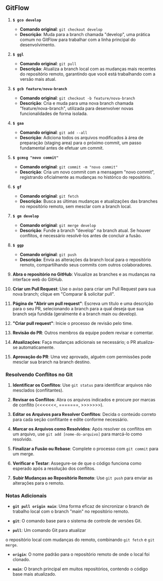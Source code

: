 ## GitFlow

1. **`$ gco develop`**
   - **Comando original**: `git checkout develop`
   - **Descrição**: Muda para a branch chamada "develop", uma prática comum no GitFlow para trabalhar com a linha principal do desenvolvimento.

2. **`$ ggl`**
   - **Comando original**: `git pull`
   - **Descrição**: Atualiza a branch local com as mudanças mais recentes do repositório remoto, garantindo que você está trabalhando com a versão mais atual.

3. **`$ gcb feature/nova-branch`**
   - **Comando original**: `git checkout -b feature/nova-branch`
   - **Descrição**: Cria e muda para uma nova branch chamada "feature/nova-branch", utilizada para desenvolver novas funcionalidades de forma isolada.

4. **`$ gaa`**
   - **Comando original**: `git add --all`
   - **Descrição**: Adiciona todos os arquivos modificados à área de preparação (staging area) para o próximo commit, um passo fundamental antes de efetuar um commit.

5. **`$ gcmsg "novo commit"`**
   - **Comando original**: `git commit -m "novo commit"`
   - **Descrição**: Cria um novo commit com a mensagem "novo commit", registrando oficialmente as mudanças no histórico do repositório.

6. **`$ gf`**
   - **Comando original**: `git fetch`
   - **Descrição**: Busca as últimas mudanças e atualizações das branches no repositório remoto, sem mesclar com a branch local.

7. **`$ gm develop`**
   - **Comando original**: `git merge develop`
   - **Descrição**: Funde a branch "develop" na branch atual. Se houver conflitos, é necessário resolvê-los antes de concluir a fusão.

8. **`$ ggp`**
   - **Comando original**: `git push`
   - **Descrição**: Envia as alterações da branch local para o repositório remoto, compartilhando seus commits com outros colaboradores.

9. **Abra o repositório no GitHub**: Visualize as branches e as mudanças na interface web do GitHub.

10. **Criar um Pull Request**: Use o aviso para criar um Pull Request para sua nova branch; clique em "Comparar & solicitar pull".

11. **Página de "Abrir um pull request"**: Escreva um título e uma descrição para o seu PR, selecionando a branch para a qual deseja que sua branch seja fundida (geralmente é a branch main ou develop).

12. **"Criar pull request"**: Inicie o processo de revisão pelo time.

13. **Revisão do PR**: Outros membros da equipe podem revisar e comentar.

14. **Atualizações**: Faça mudanças adicionais se necessário; o PR atualiza-se automaticamente.

15. **Aprovação do PR**: Uma vez aprovado, alguém com permissões pode mesclar sua branch na branch destino.

### Resolvendo Conflitos no Git

1. **Identificar os Conflitos**: Use `git status` para identificar arquivos não mesclados (conflitantes).

2. **Revisar os Conflitos**: Abra os arquivos indicados e procure por marcas de conflito (<<<<<<<, =======, >>>>>>>).

3. **Editar os Arquivos para Resolver Conflitos**: Decida o conteúdo correto para cada seção conflitante e edite conforme necessário.

4. **Marcar os Arquivos como Resolvidos**: Após resolver os conflitos em um arquivo, use `git add [nome-do-arquivo]` para marcá-lo como resolvido.

5. **Finalizar a Fusão ou Rebase**: Complete o processo com `git commit` para um merge.

6. **Verificar e Testar**: Assegure-se de que o código funciona como esperado após a resolução dos conflitos.

7. **Subir Mudanças ao Repositório Remoto**: Use `git push` para enviar as alterações para o remoto.

### Notas Adicionais

- **`git pull origin main`**: Uma forma eficaz de sincronizar o branch de trabalho local com o branch "main" no repositório remoto.

- **`git`**: O comando base para o sistema de controle de versões Git.

- **`pull`**: Um comando Git para atualizar

 o repositório local com mudanças do remoto, combinando `git fetch` e `git merge`.

- **`origin`**: O nome padrão para o repositório remoto de onde o local foi clonado.

- **`main`**: O branch principal em muitos repositórios, contendo o código base mais atualizado.